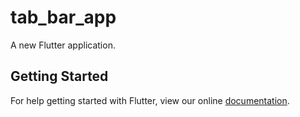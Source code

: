 # tab_bar_app

A new Flutter application.

## Getting Started

For help getting started with Flutter, view our online
[documentation](https://flutter.io/).
